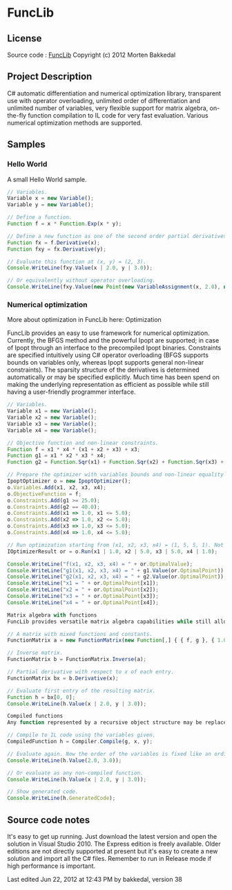# FuncLib

## License
Source code : [FuncLib](https://funclib.codeplex.com/)
Copyright (c) 2012 Morten Bakkedal

## Project Description
C# automatic differentiation and numerical optimization library, transparent use with operator overloading, unlimited order of differentiation and unlimited number of variables, very flexible support for matrix algebra, on-the-fly function compilation to IL code for very fast evaluation. Various numerical optimization methods are supported.

## Samples
### Hello World
A small Hello World sample.
```javascript
// Variables.
Variable x = new Variable();
Variable y = new Variable();

// Define a function.
Function f = x * Function.Exp(x * y);

// Define a new function as one of the second order partial derivatives.
Function fx = f.Derivative(x);
Function fxy = fx.Derivative(y);

// Evaluate this function at (x, y) = (2, 3).
Console.WriteLine(fxy.Value(x | 2.0, y | 3.0));

// Or equivalently without operator overloading.
Console.WriteLine(fxy.Value(new Point(new VariableAssignment(x, 2.0), new VariableAssignment(y, 3.0))));
```

### Numerical optimization
More about optimization in FuncLib here: Optimization

FuncLib provides an easy to use framework for numerical optimization. Currently, the BFGS method and the powerful Ipopt are supported; in case of Ipopt through an interface to the precompiled Ipopt binaries. Constraints are specified intuitively using C# operator overloading (BFGS supports bounds on variables only, whereas Ipopt supports general non-linear constraints). The sparsity structure of the derivatives is determined automatically or may be specified explicitly. Much time has been spend on making the underlying representation as efficient as possible while still having a user-friendly programmer interface.

```javascript
// Variables.
Variable x1 = new Variable();
Variable x2 = new Variable();
Variable x3 = new Variable();
Variable x4 = new Variable();

// Objective function and non-linear constraints.
Function f = x1 * x4 * (x1 + x2 + x3) + x3;
Function g1 = x1 * x2 * x3 * x4;
Function g2 = Function.Sqr(x1) + Function.Sqr(x2) + Function.Sqr(x3) + Function.Sqr(x4);

// Prepare the optimizer with variables bounds and non-linear equality and inequality constraints.
IpoptOptimizer o = new IpoptOptimizer();
o.Variables.Add(x1, x2, x3, x4);
o.ObjectiveFunction = f;
o.Constraints.Add(g1 >= 25.0);
o.Constraints.Add(g2 == 40.0);
o.Constraints.Add(x1 => 1.0, x1 <= 5.0);
o.Constraints.Add(x2 => 1.0, x2 <= 5.0);
o.Constraints.Add(x3 => 1.0, x3 <= 5.0);
o.Constraints.Add(x4 => 1.0, x4 <= 5.0);

// Run optimization starting from (x1, x2, x3, x4) = (1, 5, 5, 1). Not required to satisfy the constraints.
IOptimizerResult or = o.Run(x1 | 1.0, x2 | 5.0, x3 | 5.0, x4 | 1.0);

Console.WriteLine("f(x1, x2, x3, x4) = " + or.OptimalValue);
Console.WriteLine("g1(x1, x2, x3, x4) = " + g1.Value(or.OptimalPoint));
Console.WriteLine("g2(x1, x2, x3, x4) = " + g2.Value(or.OptimalPoint));
Console.WriteLine("x1 = " + or.OptimalPoint[x1]);
Console.WriteLine("x2 = " + or.OptimalPoint[x2]);
Console.WriteLine("x3 = " + or.OptimalPoint[x3]);
Console.WriteLine("x4 = " + or.OptimalPoint[x4]);

Matrix algebra with functions
FuncLib provides versatile matrix algebra capabilities while still allowing unlimited automatic differentiation. This is just a small sample to get a feeling of how it works.

// A matrix with mixed functions and constants.
FunctionMatrix a = new FunctionMatrix(new Function[,] { { f, g }, { 1.0, f * g } });

// Inverse matrix.
FunctionMatrix b = FunctionMatrix.Inverse(a);

// Partial derivative with respect to x of each entry.
FunctionMatrix bx = b.Derivative(x);

// Evaluate first entry of the resulting matrix.
Function h = bx[0, 0];
Console.WriteLine(h.Value(x | 2.0, y | 3.0));

Compiled functions
Any function represented by a recursive object structure may be replaced by a flat function of highly optimized IL code. The compiled IL code is encapsulated in the same object structure for transparency.

// Compile to IL code using the variables given.
CompiledFunction h = Compiler.Compile(g, x, y);

// Evaluate again. Now the order of the variables is fixed like an ordinary C# method.
Console.WriteLine(h.Value(2.0, 3.0));

// Or evaluate as any non-compiled function.
Console.WriteLine(h.Value(x | 2.0, y | 3.0));

// Show generated code.
Console.WriteLine(h.GeneratedCode);
```

## Source code notes
It's easy to get up running. Just download the latest version and open the solution in Visual Studio 2010. The Express edition is freely available. Older editions are not directly supported at present but it's easy to create a new solution and import all the C# files. Remember to run in Release mode if high performance is important.

Last edited Jun 22, 2012 at 12:43 PM by bakkedal, version 38

